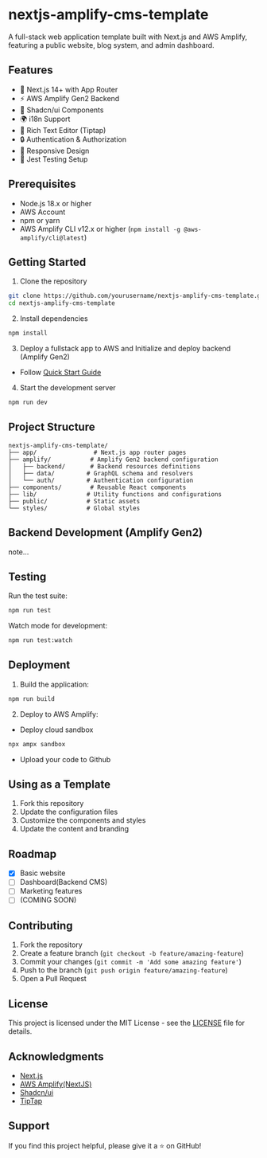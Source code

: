 # nextjs-amplify-cms-template

A full-stack web application template built with Next.js and AWS Amplify, featuring a public website, blog system, and admin dashboard.

## Features

- 🚀 Next.js 14+ with App Router
- ⚡ AWS Amplify Gen2 Backend
- 🎨 Shadcn/ui Components
- 🌍 i18n Support
- 📝 Rich Text Editor (Tiptap)
- 🔒 Authentication & Authorization
- 📱 Responsive Design
- 🧪 Jest Testing Setup

## Prerequisites

- Node.js 18.x or higher
- AWS Account
- npm or yarn
- AWS Amplify CLI v12.x or higher (`npm install -g @aws-amplify/cli@latest`)

## Getting Started

1. Clone the repository

```bash
git clone https://github.com/yourusername/nextjs-amplify-cms-template.git
cd nextjs-amplify-cms-template
```

2. Install dependencies

```bash
npm install
```

3. Deploy a fullstack app to AWS and Initialize and deploy backend (Amplify Gen2)

- Follow [Quick Start Guide](https://docs.amplify.aws/nextjs/start/quickstart/nextjs-app-router-client-components/)

4. Start the development server

```bash
npm run dev
```

## Project Structure

```
nextjs-amplify-cms-template/
├── app/                # Next.js app router pages
├── amplify/           # Amplify Gen2 backend configuration
│   ├── backend/       # Backend resources definitions
│   ├── data/         # GraphQL schema and resolvers
│   └── auth/         # Authentication configuration
├── components/        # Reusable React components
├── lib/              # Utility functions and configurations
├── public/           # Static assets
└── styles/           # Global styles
```

## Backend Development (Amplify Gen2)

note...

## Testing

Run the test suite:

```bash
npm run test
```

Watch mode for development:

```bash
npm run test:watch
```

## Deployment

1. Build the application:

```bash
npm run build
```

2. Deploy to AWS Amplify:

- Deploy cloud sandbox

```bash
npx ampx sandbox
```

- Upload your code to Github

## Using as a Template

1. Fork this repository
2. Update the configuration files
3. Customize the components and styles
4. Update the content and branding

## Roadmap

* [X] Basic website
* [ ] Dashboard(Backend CMS)
* [ ] Marketing features
* [ ] (COMING SOON)

## Contributing

1. Fork the repository
2. Create a feature branch (`git checkout -b feature/amazing-feature`)
3. Commit your changes (`git commit -m 'Add some amazing feature'`)
4. Push to the branch (`git push origin feature/amazing-feature`)
5. Open a Pull Request

## License

This project is licensed under the MIT License - see the [LICENSE](LICENSE) file for details.

## Acknowledgments

- [Next.js](https://nextjs.org/)
- [AWS Amplify(NextJS)](https://docs.amplify.aws/nextjs/start/)
- [Shadcn/ui](https://ui.shadcn.com/)
- [TipTap](https://tiptap.dev/)

## Support

If you find this project helpful, please give it a ⭐️ on GitHub!
